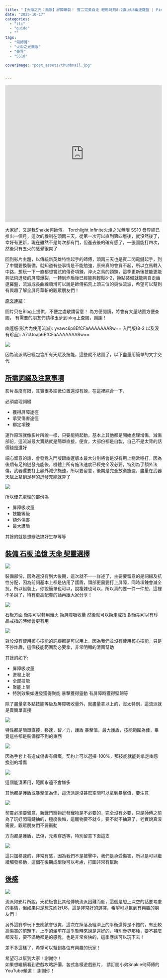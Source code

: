 ```yaml
---
title: "【火炬之光：無限】屏障爆裂！ 賓二完美自走 輕鬆時刻8-2直上U8幽邃羅盤 | Pin Firebird Build | 附入門版及幽邃版本 | SS10 疊界 Torchlight:Infinite"
date: "2025-10-17"
categories:
  - "tli"
  - "guide"
  - ""
tags:
  - "何師傅"
  - "火炬之光無限"
  - "疊界"
  - "SS10"

coverImage: "post_assets/thumbnail.jpg"


---
```


<!-- Embed -->

<iframe width="100%" height="440" src="https://www.youtube.com/embed/62f6O3X8wQs" 
  title="YouTube video player" frameborder="0" allow="accelerometer; autoplay;
  clipboard-write; encrypted-media; gyroscope; picture-in-picture; web-share"
  referrerpolicy="strict-origin-when-cross-origin" allowfullscreen></iframe>


<!-- Context -->

大家好，又是我Snakie何師傅。
Torchlight Infinite火炬之光無限 SS10 疊界經已推出一個月，這次的機制在頭兩三天，從第一次可以直到第四層後，就沒然後了，幸好有更新，現在雖然不是每次都有門，但進去後的確有感了，一張圖能打四次，然後只有五火的感覺很爽了

回到影片主題，以傳統新英雄特性起手的師傅，頭兩三天也是賓二閃電鏈起手，到了中間要換裝備，就知道有些事情是不能勉強，原來真的會買不起，所以立馬轉入中路，想玩一下一直都想嘗試的傳奇項鍊，淬火之鳥的頸鍊，這季更新後技能更能夠法術迸發的屏障爆裂，一轉到炸盾後已經能夠輕鬆8-2，換點裝備就能夠自走幽邃羅盤，流派成長曲線順滑可以說是師傅拓荒上頭三位的爽快流派，希望可以幫到有興趣了解全屏月華斬的觀眾朋友們！


[原文連結](on9.games/251017-TLI_SS10_Necklace_of_Firebird)：  

圖片只在Blog上提供，不便之處敬請留意！
為方便閱讀，將會有大量貼圖方便查閱，
有需要的朋友們請移玉步到blog上查閱，謝謝！

幽邃版(影片內使用流派): yvawc6p8EfCFaAAAAAAARw==
入門版(8-2 以及沒有珍品): A7cUoap6EfCFaAAAAAAARw==

![](post_assets/1.png)

因為流派碼已經包含所有天賦及技能，這些就不貼圖了，以下盡量用簡單的文字交代

## <u>所需詞綴及注意事項</u>

影片長度有限，其實很多細微位置還沒有說，在這裡綜合一下，

必須處理詞綴
- 獲得屏障途徑
- 承受傷害途徑
- 綁定項鍊

運作原理就像影片所說一樣，只要能夠起動，基本上其他都是開始處理增傷，減傷部份，這流派最大賣點就是簡單直接，便宜，大部份都是自製，自己不是太背的話價錢是還好

細心留意的話，會發覺入門版跟幽邃版本最大分別將會是沒有用上穩紮穩打，因為後期有足夠迸發充能後，機體上所有施法速度已經完全沒必要，特別為了額外法傷，武器還要打上額外減少施速，所以要留意，後期是完全放棄施速，盡量在武器天賦上拿到足夠的迸發充能就算了

![](post_assets/E1.png)

所以優先處理的部份為
- 屏障吸收量
- 技能等級
- 額外傷害
- 最大護盾

其餘的就是想辦法搞好生存等等

## <u>裝備 石板 追憶 天命 契靈選擇</u>

![](post_assets/E2.png)

裝備部份，因為還沒有到大後期，這次就不一一詳述了，主要要留意的是詞綴及抗性分配，因為前詞基本上都是佔用了護盾，頭部更需要打上屏障，同時項鍊會減全抗，所以組裝上，你說簡單也可以，說複雜也可以，所以真的要一件一件想，這裡不多說了，待有更高配套的話再跟大家分享！

![](post_assets/P2.png)

石板方面 後期可以轉用蛾火 換屏障吸收量 然後就可以換走戒指 對後期可以有珍品戒指的時候會更有用

![](post_assets/P1.png)

對於沒有使用核心技能的詞綴都是可以用上，因為我們並沒有使用核心技能，只是不停炸盾，這個技能範圍務必要拿，非常明顯的清圖幫助

其餘的如下:

- 屏障吸收量
- 迸發上限
- 全部技能
- 聚能上限
- 特別效果如迸發獲得聚能 暴擊獲得靈動 有屏障時獲得堅韌等

除了盡量拿多點技能等級及屏障吸收量外，就盡量拿以上的，沒太特別，這流派就是賣簡單直接

![](post_assets/H1.png)

特性都是簡單直接，移速，智／力，護盾
暴擊值，最大護盾，技能範圍為佳，畢竟這些都是裝備撐不到的東西

![](post_assets/PA1.png)

因為手套上有造成傷害有癱瘓，契約上可以選擇-100%，那技能就能夠拿走幽怨換別的增傷

![](post_assets/PA2.png)

這個能湊著用，範圍永遠不會嫌多

其他都是護盾或暴擊值為佳，這流派是沒甚麼空間可以拿到暴擊值，要注意

![](post_assets/PE1.png)

契靈必須要留意，新戰鬥寵物迸發寵物是不必要的，完全沒有必要，只是師傅之前為了玩好閃電鏈抽的，極度後悔，這寵物要不就６，要不就不抽算了，老實說真沒需要，觀眾朋友們不要衝動

方向都是護盾，法傷，元素穿透等，特別留意下面這支

![](post_assets/PE2.png)

這只加移速的，非常有感，因為我們不是被擊中，我們是承受傷害，所以是可以繼續觸發移動，這個在後期成型後可以考慮，打圖非常有幫助

## <u>後感</u>

![](post_assets/D1.png)

流派如影片所說，天花板會比其他傳統流派困難而低，這個是想上深空的話要考慮的事情，但如果只是想先刷好U8，這是非常好的選擇，希望可以幫到有興趣的朋友們！

另外這賽季玩下去應該會很爽，這次在掉落及經濟上的平衡還算是不錯的，有比較高傷害的前題下，上季的坐牢在這季暫時來說是還好的，特別疊界那種，要不甚麼都沒有，要不滿地都是的感覺，也是非常爽快的，這季應該可以玩下去！

差不多這樣了，希望可以幫到各位有興趣的玩家！

希望可以幫到大家！謝謝你！	
如果想繼續看到遊戲攻略評價，各式各樣遊戲影片，
請訂閱小弟Snakie何師傅的YouTube頻道！
謝謝你！

<!-- Post Info
topic:
【火炬之光：無限】屏障爆裂！ 賓二完美自走 輕鬆時刻8-2直上U8幽邃羅盤 | Pin Firebird Build | 附入門版及幽邃版本 | SS10 疊界 Torchlight:Infinite

本影片文字補完請到以下連結:
https://on9.games/251017-TLI_SS10_Necklace_of_Firebird

何師傅專屬連結 立即下載享受遊戲！
https://tap.io/Ov9pfuxY

幽邃版(影片內使用流派): yvawc6p8EfCFaAAAAAAARw==
入門版(8-2 以及沒有珍品): A7cUoap6EfCFaAAAAAAARw==

00:00 – 前言
01:52 – 地圖示範 - 玩偶幽邃
04:51 – 機體解說 - 運作原理
08:47 – 機體解說 - 82入門版
11:49 – 機體解說 - 提升空間
13:53 – 小小的深情對話




遊戲攻略, 遊戲評價, 遊戲介紹, Snakie, Snakie002, Snakie 何師傅, 何師傅, Game荒精選, POE, 流亡黯道, 火炬之光, Torchlight: infinite, 暗黑破壞神, Diablo, POE2, Last Epoch, 最後紀元, 流亡黯道2,


火炬之光,
火炬之光 SS10,
火炬之光 賓二,
火炬之光 炸盾,
火炬之光 入門,
火炬之光 新手,
火炬之光 屏障爆裂,

Torchlight: infinite,
Torchlight: infinite SS10,
Torchlight: infinite 賓二,
Torchlight: infinite 炸盾,
Torchlight: infinite 入門,
Torchlight: infinite 新手,
Torchlight: infinite 屏障爆裂,


-->